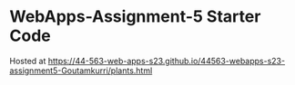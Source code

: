 # WebApps-Assignment-5 Starter Code

Hosted at https://44-563-web-apps-s23.github.io/44563-webapps-s23-assignment5-Goutamkurri/plants.html
